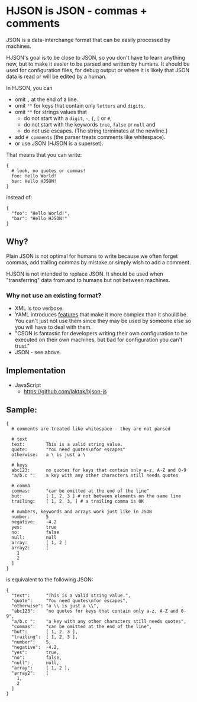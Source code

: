 
# HJSON is JSON - commas + comments

JSON is a data-interchange format that can be easily processed by machines.

HJSON's goal is to be close to JSON, so you don't have to learn anything new, but to make it easier to be parsed and written by humans. It should be used for configuration files, for debug output or where it is likely that JSON data is read or will be edited by a human.

In HJSON, you can

- omit `,` at the end of a line.
- omit `""` for keys that contain only `letters` and `digits`.
- omit `""` for strings values that
  - do not start with a `digit`, `-`, `{`, `[` or `#`,
  - do not start with the keywords `true`, `false` or `null` and
  - do not use escapes.
  (The string terminates at the newline.)
- add `# comments`  (the parser treats comments like whitespace).
- or use JSON (HJSON is a superset).


That means that you can write:
```
{
  # look, no quotes or commas!
  foo: Hello World!
  bar: Hello HJSON!
}
```

instead of:
```
{
  "foo": "Hello World!",
  "bar": "Hello HJSON!"
}
```

## Why?

Plain JSON is not optimal for humans to write because we often forget commas, add trailing commas by mistake or simply wish to add a comment.

HJSON is not intended to replace JSON. It should be used when "transferring" data from and to humans but not between machines.

### Why not use an existing format?

- XML is too verbose.
- YAML introduces [features](http://en.wikipedia.org/wiki/YAML#Advanced_components_of_YAML) that make it more complex than it should be. You can't just not use them since they may be used by someone else so you will have to deal with them.
- "CSON is fantastic for developers writing their own configuration to be executed on their own machines, but bad for configuration you can't trust."
- JSON - see above.

## Implementation

- JavaScript
  - https://github.com/laktak/hjson-js

## Sample:

```
{
  # comments are treated like whitespace - they are not parsed

  # text
  text:        This is a valid string value.
  quote:       "You need quotes\nfor escapes"
  otherwise:   a \ is just a \

  # keys
  abc123:      no quotes for keys that contain only a-z, A-Z and 0-9
  "a/b.c ":    a key with any other characters still needs quotes

  # comma
  commas:      "can be omitted at the end of the line"
  but:         [ 1, 2, 3 ] # not between elements on the same line
  trailing:    [ 1, 2, 3, ] # a trailing comma is OK

  # numbers, keywords and arrays work just like in JSON
  number:      5
  negative:    -4.2
  yes:         true
  no:          false
  null:        null
  array:       [ 1, 2 ]
  array2:      [
    1
    2
  ]
}
```

is equivalent to the following JSON:

```
{
  "text":      "This is a valid string value.",
  "quote":     "You need quotes\nfor escapes",
  "otherwise": "a \\ is just a \\",
  "abc123":    "no quotes for keys that contain only a-z, A-Z and 0-9",
  "a/b.c ":    "a key with any other characters still needs quotes",
  "commas":    "can be omitted at the end of the line",
  "but":       [ 1, 2, 3 ],
  "trailing":  [ 1, 2, 3 ],
  "number":    5,
  "negative":  -4.2,
  "yes":       true,
  "no":        false,
  "null":      null,
  "array":     [ 1, 2 ],
  "array2":    [
    1,
    2
  ]
}
```
